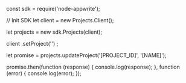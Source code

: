 const sdk = require('node-appwrite');

// Init SDK
let client = new Projects.Client();

let projects = new sdk.Projects(client);

client
    .setProject('')
;

let promise = projects.updateProject('[PROJECT_ID]', '[NAME]');

promise.then(function (response) {
    console.log(response);
}, function (error) {
    console.log(error);
});